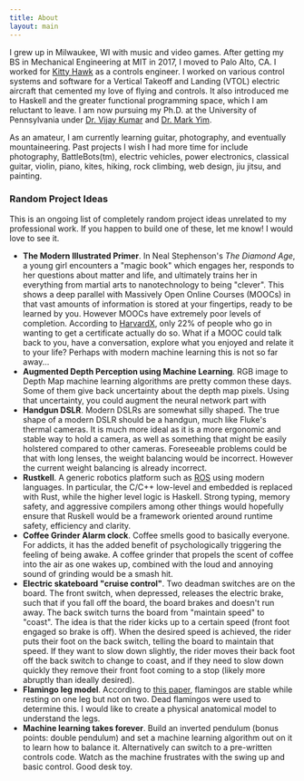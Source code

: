 ```yaml
---
title: About
layout: main
---
```


I grew up in Milwaukee, WI with music and video games. After getting my BS in Mechanical Engineering at MIT in 2017, I moved to Palo Alto, CA. I worked for [Kitty Hawk][kittyhawk] as a controls engineer. I worked on various control systems and software for a Vertical Takeoff and Landing (VTOL) electric aircraft that cemented my love of flying and controls. It also introduced me to Haskell and the greater functional programming space, which I am reluctant to leave. I am now pursuing my Ph.D. at the University of Pennsylvania under [Dr. Vijay Kumar][kumarlab] and [Dr. Mark Yim][modlab].

As an amateur, I am currently learning guitar, photography, and eventually mountaineering. Past projects I wish I had more time for include photography, BattleBots(tm), electric vehicles, power electronics, classical guitar, violin, piano, kites, hiking, rock climbing, web design, jiu jitsu, and painting.

### Random Project Ideas
This is an ongoing list of completely random project ideas unrelated to my professional work. If you happen to build one of these, let me know! I would love to see it.


* **The Modern Illustrated Primer**. In Neal Stephenson's _The Diamond Age_, a young girl encounters a "magic book" which engages her, responds to her questions about matter and life, and ultimately trains her in everything from martial arts to nanotechnology to being "clever". This shows a deep parallel with Massively Open Online Courses (MOOCs) in that vast amounts of information is stored at your fingertips, ready to be learned by you. However MOOCs have extremely poor levels of completion. According to [HarvardX][harvardx], only 22% of people who go in wanting to get a certificate actually do so. What if a MOOC could talk back to you, have a conversation, explore what you enjoyed and relate it to your life? Perhaps with modern machine learning this is not so far away...
* **Augmented Depth Perception using Machine Learning**. RGB image to Depth Map machine learning algorithms are pretty common these days. Some of them give back uncertainty about the depth map pixels. Using that uncertainty, you could augment the neural network part with
* **Handgun DSLR**. Modern DSLRs are somewhat silly shaped. The true shape of a modern DSLR should be a handgun, much like Fluke's thermal cameras. It is much more ideal as it is a more ergonomic and stable way to hold a camera, as well as something that might be easily holstered compared to other cameras. Foreseeable problems could be that with long lenses, the weight balancing would be incorrect. However the current weight balancing is already incorrect.
* **Rustkell**. A generic robotics platform such as [ROS][ros] using modern languages. In particular, the C/C++ low-level and embedded is replaced with Rust, while the higher level logic is Haskell. Strong typing, memory safety, and aggressive compilers among other things would hopefully ensure that Ruskell would be a framework oriented around runtime safety, efficiency and clarity.
* **Coffee Grinder Alarm clock**. Coffee smells good to basically everyone. For addicts, it has the added benefit of psychologically triggering the feeling of being awake. A coffee grinder that propels the scent of coffee into the air as one wakes up, combined with the loud and annoying sound of grinding would be a smash hit.
* **Electric skateboard "cruise control"**. Two deadman switches are on the board. The front switch, when depressed, releases the electric brake, such that if you fall off the board, the board brakes and doesn't run away. The back switch turns the board from "maintain speed" to "coast". The idea is that the rider kicks up to a certain speed (front foot engaged so brake is off). When the desired speed is achieved, the rider puts their foot on the back switch, telling the board to maintain that speed. If they want to slow down slightly, the rider moves their back foot off the back switch to change to coast, and if they need to slow down quickly they remove their front foot coming to a stop (likely more abruptly than ideally desired).
* **Flamingo leg model**. According to [this paper][flamingoPaper], flamingos are stable while resting on one leg but not on two. Dead flamingos were used to determine this. I would like to create a physical anatomical model to understand the legs.
* **Machine learning takes forever**. Build an inverted pendulum (bonus points: double pendulum) and set a machine learning algorithm out on it to learn how to balance it. Alternatively can switch to a pre-written controls code. Watch as the machine frustrates with the swing up and basic control. Good desk toy.




[kittyhawk]:        http://kittyhawk.aero
[flamingoPaper]:    http://google.com
[ros]:              http://www.ros.org
[kumarlab]:         https://www.kumarrobotics.org/
[modlab]:           http://www.modlabupenn.org/
[harvardx]:         https://harvardx.harvard.edu/files/harvardx/files/reich_reconsidering_moocs.pdf

